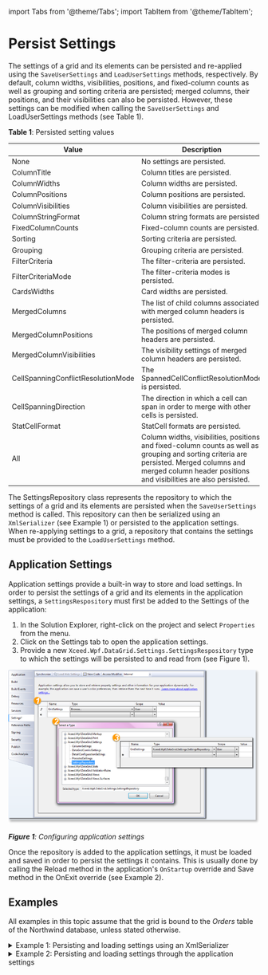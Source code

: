 import Tabs from '@theme/Tabs';
import TabItem from '@theme/TabItem';

# Persist Settings

The settings of a grid and its elements can be persisted and re-applied using the `SaveUserSettings` and `LoadUserSettings` methods, respectively. By default, column widths, visibilities, positions, and fixed-column counts as well as grouping and sorting criteria are persisted; merged columns, their positions, and their visibilities can also be persisted. However, these settings can be modified when calling the `SaveUserSettings` and LoadUserSettings methods (see Table 1).

**Table 1**: Persisted setting values

|Value|Description|
|-----|-----------|
|None|No settings are persisted.|
|ColumnTitle	|Column titles are persisted.|
|ColumnWidths |Column widths are persisted.|
|ColumnPositions |Column positions are persisted.|
|ColumnVisibilities |Column visibilities are persisted.|
|ColumnStringFormat	|Column string formats are persisted.|
|FixedColumnCounts |Fixed-column counts are persisted.|
|Sorting |Sorting criteria are persisted.|
|Grouping |Grouping criteria are persisted.|
|FilterCriteria	|The filter-criteria are persisted.|
|FilterCriteriaMode	|The filter-criteria modes is persisted.|
|CardsWidths |Card widths are persisted.|
|MergedColumns	|The list of child columns associated with merged column headers is persisted.|
|MergedColumnPositions	|The positions of merged column headers are persisted.|
|MergedColumnVisibilities	|The visibility settings of merged column headers are persisted.|
|CellSpanningConflictResolutionMode	|The SpannedCellConflictResolutionMode is persisted.|
|CellSpanningDirection	|The direction in which a cell can span in order to merge with other cells is persisted.|
|StatCellFormat	|StatCell formats are persisted.|
|All |Column widths, visibilities, positions, and fixed-column counts as well as grouping and sorting criteria are persisted. Merged columns and merged column header positions and visibilities are also persisted.|

The SettingsRepository class represents the repository to which the settings of a grid and its elements are persisted when the `SaveUserSettings` method is called. This repository can then be serialized using an `XmlSerializer` (see Example 1) or persisted to the application settings. When re-applying settings to a grid, a repository that contains the settings must be provided to the `LoadUserSettings` method.

## Application Settings
Application settings provide a built-in way to store and load settings. In order to persist the settings of a grid and its elements in the application settings, a `SettingsRespository` must first be added to the Settings of the application:

1. In the Solution Explorer, right-click on the project and select `Properties` from the menu.
2. Click on the Settings tab to open the application settings.
3. Provide a new `Xceed.Wpf.DataGrid.Settings.SettingsRespository` type to which the settings will be persisted to and read from (see Figure 1). 

![Application_Settings(flat)](/img/Application_Settings(flat)_thumb.png)

***Figure 1**: Configuring application settings*

Once the repository is added to the application settings, it must be loaded and saved in order to persist the settings it contains. This is usually done by calling the Reload method in the application's `OnStartup` override and Save method in the OnExit override (see Example 2).

## Examples 
All examples in this topic assume that the grid is bound to the *Orders* table of the Northwind database, unless stated otherwise.

<details>

  <summary>Example 1: Persisting and loading settings using an XmlSerializer</summary>

  The following example demonstrates how to persist and load settings using an XML serializer.

  <Tabs>
    <TabItem value="xaml" label="XAML" default>

      ```xml
      <Grid xmlns:xcdg="http://schemas.xceed.com/wpf/xaml/datagrid">
        <Grid.Resources>
          <xcdg:DataGridCollectionViewSource x:Key="cvs_orders"
                                              Source="{Binding Source={x:Static Application.Current}, Path=Orders}" />
        </Grid.Resources>
        <DockPanel>
          <StackPanel Orientation="Horizontal"
                      DockPanel.Dock="Top">
              <Button Content="Save Settings"
                      Click="SaveSettings" />
              <Button Content="Load Settings"
                      Click="LoadSettings" />
          </StackPanel>
          <xcdg:DataGridControl x:Name="OrdersGrid"
              ItemsSource="{Binding Source={StaticResource cvs_orders}}">
          </xcdg:DataGridControl>
        </DockPanel>
      </Grid>
      ```
    </TabItem>
    <TabItem value="csharp" label="C#">

      ```csharp
      private void SaveSettings( object sender, RoutedEventArgs e )
      {
        SettingsRepository settings = new SettingsRepository();   
        this.OrdersGrid.SaveUserSettings( settings, UserSettings.All );
        XmlSerializer serializer = new XmlSerializer( typeof( SettingsRepository ) );
        using( FileStream stream = new FileStream( "d:\\settings.xml", FileMode.CreateNew ) )
        {
          serializer.Serialize( stream, settings );
        }
      }
      private void LoadSettings( object sender, RoutedEventArgs e )
      {
        SettingsRepository settings;
        using( FileStream stream = new FileStream( "d:\\settings.xml", FileMode.Open ) )
        {
          XmlSerializer serializer = new XmlSerializer( typeof( SettingsRepository ) );
          settings = serializer.Deserialize( stream ) as SettingsRepository;
        }
        this.OrdersGrid.LoadUserSettings( settings, UserSettings.All );
      }
      ```
    </TabItem>
    <TabItem value="vbnet" label="VB.NET">

      ```vbnet
      Private Sub SaveSettings( ByVal sender As Object, ByVal e As RoutedEventArgs )
        Dim settings As New SettingsRepository()
        Me.OrdersGrid.SaveUserSettings( settings, UserSettings.All )
        Dim serializer As New XmlSerializer( GetType( SettingsRepository ) )
        Using stream As New FileStream( "d:\settings.xml", FileMode.CreateNew )
          serializer.Serialize( stream, settings )
        End Using
      End Sub
      Private Sub LoadSettings( ByVal sender As Object, ByVal e As RoutedEventArgs )
        Dim settings As SettingsRespository
        Using stream As New FileStream( "d:\settings.xml", FileMode.Open )
          Dim serializer As New XmlSerializer( GetType( SettingsRepository ) )
          settings = TryCast( serializer.Deserialize( stream ), SettingsRepository )
        End Using
        Me.OrdersGrid.LoadUserSettings( settings, UserSettings.All )
      End Sub
      ```
    </TabItem>    
  </Tabs>
</details>

<details>

  <summary>Example 2: Persisting and loading settings through the application settings</summary>

  The following example demonstrates how to persist and load settings using the application settings. 

  <Tabs>
    <TabItem value="xaml" label="XAML" default>

      ```xml
      <Grid xmlns:xcdg="http://schemas.xceed.com/wpf/xaml/datagrid">
        <Grid.Resources>
          <xcdg:DataGridCollectionViewSource x:Key="cvs_orders"
                                              Source="{Binding Source={x:Static Application.Current}, Path=Orders}" />
        </Grid.Resources>
        <DockPanel>
          <StackPanel Orientation="Horizontal"
                      DockPanel.Dock="Top">
              <Button Content="Save Settings"
                      Click="SaveSettings" />
              <Button Content="Load Settings"
                      Click="LoadSettings" />
          </StackPanel>
          <xcdg:DataGridControl x:Name="OrdersGrid"
              ItemsSource="{Binding Source={StaticResource cvs_orders}}">
          </xcdg:DataGridControl>
        </DockPanel>
      </Grid>
      ```
    </TabItem>
    <TabItem value="csharp" label="C#">

      ```csharp
      private void SaveSettings( object sender, RoutedEventArgs e )
      {
        if( Xceed.Wpf.Documentation.Properties.Settings.Default.GridSettings == null )
        {
          Xceed.Wpf.Documentation.Properties.Settings.Default.GridSettings = new SettingsRepository();
        }
        this.OrdersGrid.SaveUserSettings( Xceed.Wpf.Documentation.Properties.Settings.Default.GridSettings, UserSettings.All );
      }
      private void LoadSettings( object sender, RoutedEventArgs e )
      {
        if( Xceed.Wpf.Documentation.Properties.Settings.Default.GridSettings == null )
          return;
        this.OrdersGrid.LoadUserSettings( Xceed.Wpf.Documentation.Properties.Settings.Default.GridSettings, UserSettings.All );
      }
      ```
    </TabItem>
    <TabItem value="vbnet" label="VB.NET">

      ```vbnet
      Private Sub SaveSettings( ByVal sender As Object, ByVal e As RoutedEventArgs )
        If Xceed.Wpf.Documentation.Properties.Settings.Default.GridSettings Is Nothing Then
          Xceed.Wpf.Documentation.Properties.Settings.Default.GridSettings = New SettingsRepository()
        End If
        Me.OrdersGrid.SaveUserSettings( Xceed.Wpf.Documentation.Properties.Settings.Default.GridSettings, UserSettings.All )
      End Sub
      Private Sub LoadSettings( ByVal sender As Object, ByVal e As RoutedEventArgs )
        If Xceed.Wpf.Documentation.Properties.Settings.Default.GridSettings Is Nothing Then
          Return
        End If
        Me.OrdersGrid.LoadUserSettings( Xceed.Wpf.Documentation.Properties.Settings.Default.GridSettings, UserSettings.All )
      End Sub
      ```
    </TabItem>    
  </Tabs>

  In addition to persisting and load the grid-specific settings to and from the resources, the application settings themselves must also be persisted using the default setting's Reload and Save methods, which are usually called in the application's OnStartup and OnExit overrides, respectively.

  <Tabs>
    <TabItem value="csharp" label="C#" default>

      ```csharp
        protected override void OnStartup( StartupEventArgs e )
        {
          Xceed.Wpf.DataGrid.Licenser.LicenseKey = "license_key";
          base.OnStartup( e );  
          Settings.Default.Reload();
        }
        protected override void OnExit( ExitEventArgs e )
        {  
          Settings.Default.Save();
          base.OnExit( e );
        }
      ```
    </TabItem>
    <TabItem value="vbnet" label="VB.NET">

      ```vbnet
      Protected Overrides Sub OnStartup( ByVal e As StartupEventArgs )
        Xceed.Wpf.DataGrid.Licenser.LicenseKey = "license_key"
        MyBase.OnStartup( e )
        Settings.Default.Reload()
      End Sub
      Protected Override Sub OnExit( ByVal e As ExitEventArgs )
        Settings.Default.Save()
        MyBase.OnExit( e )
      End Sub
      ```
    </TabItem>    
  </Tabs>
</details>